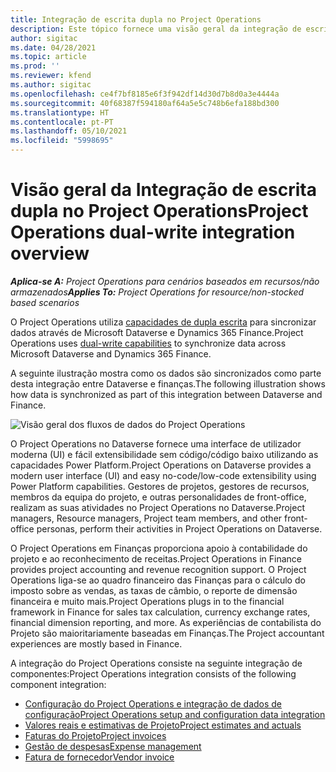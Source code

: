 ```yaml
---
title: Integração de escrita dupla no Project Operations
description: Este tópico fornece uma visão geral da integração de escrita dupla no Project Operations.
author: sigitac
ms.date: 04/28/2021
ms.topic: article
ms.prod: ''
ms.reviewer: kfend
ms.author: sigitac
ms.openlocfilehash: ce4f7bf8185e6f3f942df14d30d7b8d0a3e4444a
ms.sourcegitcommit: 40f68387f594180af64a5e5c748b6efa188bd300
ms.translationtype: HT
ms.contentlocale: pt-PT
ms.lasthandoff: 05/10/2021
ms.locfileid: "5998695"
---
```

# <a name="project-operations-dual-write-integration-overview"></a><span data-ttu-id="551a4-103">Visão geral da Integração de escrita dupla no Project Operations</span><span class="sxs-lookup"><span data-stu-id="551a4-103">Project Operations dual-write integration overview</span></span>

<span data-ttu-id="551a4-104">_**Aplica-se A:** Project Operations para cenários baseados em recursos/não armazenados_</span><span class="sxs-lookup"><span data-stu-id="551a4-104">_**Applies To:** Project Operations for resource/non-stocked based scenarios_</span></span>

<span data-ttu-id="551a4-105">O Project Operations utiliza [capacidades de dupla escrita](/dynamics365/fin-ops-core/dev-itpro/data-entities/dual-write/dual-write-home-page) para sincronizar dados através de Microsoft Dataverse e Dynamics 365 Finance.</span><span class="sxs-lookup"><span data-stu-id="551a4-105">Project Operations uses [dual-write capabilities](/dynamics365/fin-ops-core/dev-itpro/data-entities/dual-write/dual-write-home-page) to synchronize data across Microsoft Dataverse and Dynamics 365 Finance.</span></span>

<span data-ttu-id="551a4-106">A seguinte ilustração mostra como os dados são sincronizados como parte desta integração entre Dataverse e finanças.</span><span class="sxs-lookup"><span data-stu-id="551a4-106">The following illustration shows how data is synchronized as part of this integration between Dataverse and Finance.</span></span>

![Visão geral dos fluxos de dados do Project Operations](./media/ProjectOperationsFlows.jpg)

<span data-ttu-id="551a4-108">O Project Operations no Dataverse fornece uma interface de utilizador moderna (UI) e fácil extensibilidade sem código/código baixo utilizando as capacidades Power Platform.</span><span class="sxs-lookup"><span data-stu-id="551a4-108">Project Operations on Dataverse provides a modern user interface (UI) and easy no-code/low-code extensibility using Power Platform capabilities.</span></span> <span data-ttu-id="551a4-109">Gestores de projetos, gestores de recursos, membros da equipa do projeto, e outras personalidades de front-office, realizam as suas atividades no Project Operations no Dataverse.</span><span class="sxs-lookup"><span data-stu-id="551a4-109">Project managers, Resource managers, Project team members, and other front-office personas, perform their activities in Project Operations on Dataverse.</span></span>

<span data-ttu-id="551a4-110">O Project Operations em Finanças proporciona apoio à contabilidade do projeto e ao reconhecimento de receitas.</span><span class="sxs-lookup"><span data-stu-id="551a4-110">Project Operations in Finance provides project accounting and revenue recognition support.</span></span> <span data-ttu-id="551a4-111">O Project Operations liga-se ao quadro financeiro das Finanças para o cálculo do imposto sobre as vendas, as taxas de câmbio, o reporte de dimensão financeira e muito mais.</span><span class="sxs-lookup"><span data-stu-id="551a4-111">Project Operations plugs in to the financial framework in Finance for sales tax calculation, currency exchange rates, financial dimension reporting, and more.</span></span> <span data-ttu-id="551a4-112">As experiências de contabilista do Projeto são maioritariamente baseadas em Finanças.</span><span class="sxs-lookup"><span data-stu-id="551a4-112">The Project accountant experiences are mostly based in Finance.</span></span>

<span data-ttu-id="551a4-113">A integração do Project Operations consiste na seguinte integração de componentes:</span><span class="sxs-lookup"><span data-stu-id="551a4-113">Project Operations integration consists of the following component integration:</span></span>


- [<span data-ttu-id="551a4-114">Configuração do Project Operations e integração de dados de configuração</span><span class="sxs-lookup"><span data-stu-id="551a4-114">Project Operations setup and configuration data integration</span></span>](resource-dual-write-setup-integration.md) 
- [<span data-ttu-id="551a4-115">Valores reais e estimativas de Projeto</span><span class="sxs-lookup"><span data-stu-id="551a4-115">Project estimates and actuals</span></span>](resource-dual-write-estimates-actuals.md)
- [<span data-ttu-id="551a4-116">Faturas do Projeto</span><span class="sxs-lookup"><span data-stu-id="551a4-116">Project invoices</span></span>](resource-dual-write-project-invoice.md)
- [<span data-ttu-id="551a4-117">Gestão de despesas</span><span class="sxs-lookup"><span data-stu-id="551a4-117">Expense management</span></span>](resource-dual-write-expense.md)
- [<span data-ttu-id="551a4-118">Fatura de fornecedor</span><span class="sxs-lookup"><span data-stu-id="551a4-118">Vendor invoice</span></span>](resource-dual-write-vendor-invoice.md)
